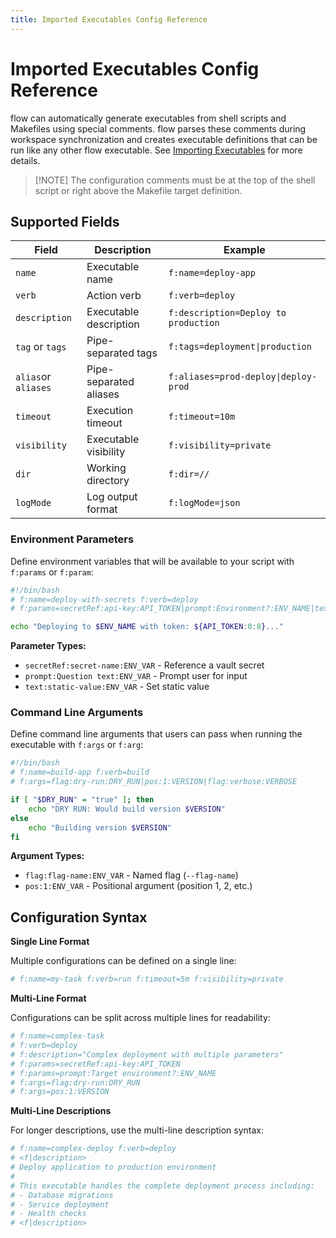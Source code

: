 ```yaml
---
title: Imported Executables Config Reference
---
```


# Imported Executables Config Reference

flow can automatically generate executables from shell scripts and Makefiles using special comments. 
flow parses these comments during workspace synchronization and creates executable definitions that can be run 
like any other flow executable. See [Importing Executables](../guide/executables.md#importing-executables) for more details.

> [!NOTE] The configuration comments must be at the top of the shell script or right above the Makefile target definition.

## Supported Fields

| Field              | Description | Example |
|--------------------|-------------|---------|
| `name`             | Executable name | `f:name=deploy-app` |
| `verb`             | Action verb | `f:verb=deploy` |
| `description`      | Executable description | `f:description=Deploy to production` |
| `tag` or `tags`    | Pipe-separated tags | `f:tags=deployment\|production` |
| `alias`or `aliases` | Pipe-separated aliases | `f:aliases=prod-deploy\|deploy-prod` |
| `timeout`          | Execution timeout | `f:timeout=10m` |
| `visibility`       | Executable visibility | `f:visibility=private` |
| `dir`              | Working directory | `f:dir=//` |
| `logMode`          | Log output format | `f:logMode=json` |

### Environment Parameters

Define environment variables that will be available to your script with `f:params` or `f:param`:

```bash
#!/bin/bash
# f:name=deploy-with-secrets f:verb=deploy
# f:params=secretRef:api-key:API_TOKEN|prompt:Environment?:ENV_NAME|text:production:DEFAULT_ENV

echo "Deploying to $ENV_NAME with token: ${API_TOKEN:0:8}..."
```

**Parameter Types:**
- `secretRef:secret-name:ENV_VAR` - Reference a vault secret
- `prompt:Question text:ENV_VAR` - Prompt user for input
- `text:static-value:ENV_VAR` - Set static value

### Command Line Arguments

Define command line arguments that users can pass when running the executable with `f:args` or `f:arg`:

```bash
#!/bin/bash
# f:name=build-app f:verb=build
# f:args=flag:dry-run:DRY_RUN|pos:1:VERSION|flag:verbose:VERBOSE

if [ "$DRY_RUN" = "true" ]; then
    echo "DRY RUN: Would build version $VERSION"
else
    echo "Building version $VERSION"
fi
```

**Argument Types:**
- `flag:flag-name:ENV_VAR` - Named flag (`--flag-name`)
- `pos:1:ENV_VAR` - Positional argument (position 1, 2, etc.)

## Configuration Syntax

**Single Line Format**

Multiple configurations can be defined on a single line:

```bash
# f:name=my-task f:verb=run f:timeout=5m f:visibility=private
```

**Multi-Line Format**

Configurations can be split across multiple lines for readability:

```bash
# f:name=complex-task
# f:verb=deploy
# f:description="Complex deployment with multiple parameters"
# f:params=secretRef:api-key:API_TOKEN
# f:params=prompt:Target environment?:ENV_NAME
# f:args=flag:dry-run:DRY_RUN
# f:args=pos:1:VERSION
```

**Multi-Line Descriptions**

For longer descriptions, use the multi-line description syntax:

```bash
# f:name=complex-deploy f:verb=deploy
# <f|description>
# Deploy application to production environment
# 
# This executable handles the complete deployment process including:
# - Database migrations
# - Service deployment
# - Health checks
# <f|description>
```
